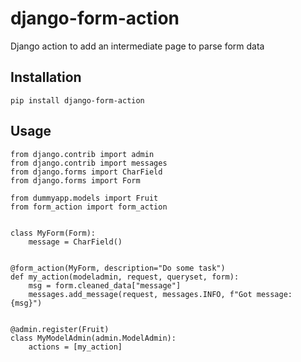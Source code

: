 # django-form-action

Django action to add an intermediate page to parse form data

## Installation

```
pip install django-form-action
```

## Usage

```
from django.contrib import admin
from django.contrib import messages
from django.forms import CharField
from django.forms import Form

from dummyapp.models import Fruit
from form_action import form_action


class MyForm(Form):
    message = CharField()


@form_action(MyForm, description="Do some task")
def my_action(modeladmin, request, queryset, form):
    msg = form.cleaned_data["message"]
    messages.add_message(request, messages.INFO, f"Got message: {msg}")


@admin.register(Fruit)
class MyModelAdmin(admin.ModelAdmin):
    actions = [my_action]
```
